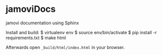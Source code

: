 # jamoviDocs

jamovi documentation using Sphinx

Install and build:
   $ virtualenv env
   $ source env/bin/activate
   $ pip install -r requirements.txt
   $ make html

Afterwards open `_build/html/index.html` in your browser.
